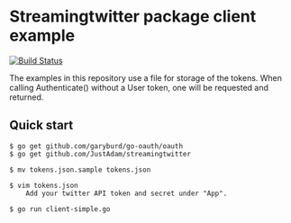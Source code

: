 Streamingtwitter package client example
=======================================

[![Build Status](https://travis-ci.org/JustAdam/streamingtwitter-client.svg?branch=master)](https://travis-ci.org/JustAdam/streamingtwitter-client)

The examples in this repository use a file for storage of the tokens.
When calling Authenticate() without a User token, one will be requested and returned.

Quick start
-----------

	$ go get github.com/garyburd/go-oauth/oauth
 	$ go get github.com/JustAdam/streamingtwitter

	$ mv tokens.json.sample tokens.json

	$ vim tokens.json
		Add your twitter API token and secret under "App".

	$ go run client-simple.go
